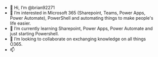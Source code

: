 - 👋 Hi, I’m @brian92271
- 👀 I’m interested in Microsoft 365 (Sharepoint, Teams, Power Apps, Power Automate), PowerShell and automating things to make people's life easier.
- 🌱 I’m currently learning Sharepoint, Power Apps, Power Automate and just starting Powershell.
- 💞️ I’m looking to collaborate on exchanging knowledge on all things O365. 
- 📫 

<!---
brian92271/brian92271 is a ✨ special ✨ repository because its `README.md` (this file) appears on your GitHub profile.
You can click the Preview link to take a look at your changes.
--->
